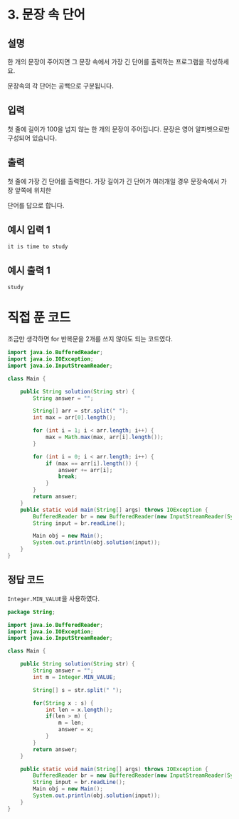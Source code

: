 # 3. 문장 속 단어



## 설명

한 개의 문장이 주어지면 그 문장 속에서 가장 긴 단어를 출력하는 프로그램을 작성하세요.

문장속의 각 단어는 공백으로 구분됩니다.



## 입력

첫 줄에 길이가 100을 넘지 않는 한 개의 문장이 주어집니다. 문장은 영어 알파벳으로만 구성되어 있습니다.



## 출력

첫 줄에 가장 긴 단어를 출력한다. 가장 길이가 긴 단어가 여러개일 경우 문장속에서 가장 앞쪽에 위치한

단어를 답으로 합니다.



## 예시 입력 1 

```
it is time to study
```



## 예시 출력 1

```
study
```



# 직접 푼 코드

조금만 생각하면 for 반복문을 2개를 쓰지 않아도 되는 코드였다.

```java
import java.io.BufferedReader;
import java.io.IOException;
import java.io.InputStreamReader;

class Main {

    public String solution(String str) {
        String answer = "";

        String[] arr = str.split(" ");
        int max = arr[0].length();

        for (int i = 1; i < arr.length; i++) {
            max = Math.max(max, arr[i].length());
        }

        for (int i = 0; i < arr.length; i++) {
            if (max == arr[i].length()) {
                answer += arr[i];
                break;
            }
        }
        return answer;
    }
    public static void main(String[] args) throws IOException {
        BufferedReader br = new BufferedReader(new InputStreamReader(System.in));
        String input = br.readLine();

        Main obj = new Main();
        System.out.println(obj.solution(input));
    }
}

```



## 정답 코드

`Integer.MIN_VALUE`을 사용하였다.

```java
package String;

import java.io.BufferedReader;
import java.io.IOException;
import java.io.InputStreamReader;

class Main {

    public String solution(String str) {
        String answer = "";
        int m = Integer.MIN_VALUE;

        String[] s = str.split(" ");

        for(String x : s) {
            int len = x.length();
            if(len > m) {
                m = len;
                answer = x;
            }
        }
        return answer;
    }

    public static void main(String[] args) throws IOException {
        BufferedReader br = new BufferedReader(new InputStreamReader(System.in));
        String input = br.readLine();
        Main obj = new Main();
        System.out.println(obj.solution(input));
    }
}
```

